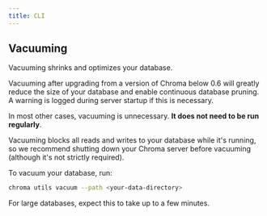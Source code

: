 ```yaml
---
title: CLI
---
```


## Vacuuming

Vacuuming shrinks and optimizes your database.

Vacuuming after upgrading from a version of Chroma below 0.6 will greatly reduce the size of your database and enable continuous database pruning. A warning is logged during server startup if this is necessary.

In most other cases, vacuuming is unnecessary. **It does not need to be run regularly**.

Vacuuming blocks all reads and writes to your database while it's running, so we recommend shutting down your Chroma server before vacuuming (although it's not strictly required).

To vacuum your database, run:

```bash
chroma utils vacuum --path <your-data-directory>
```

For large databases, expect this to take up to a few minutes.
